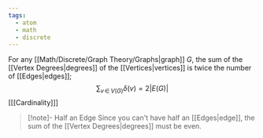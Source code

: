 ```yaml
---
tags:
  - atom
  - math
  - discrete
---
```

For any [[Math/Discrete/Graph Theory/Graphs|graph]] $G$, the sum of the [[Vertex Degrees|degrees]] of the [[Vertices|vertices]] is twice the number of [[Edges|edges]];
$$\sum_{v \,\in\, V(G)}\delta(v)=2\left| E(G) \right| $$
\[[[Cardinality]]\]

> [!note]- Half an Edge
> Since you can't have half an [[Edges|edge]], the sum of the [[Vertex Degrees|degrees]] must be even.